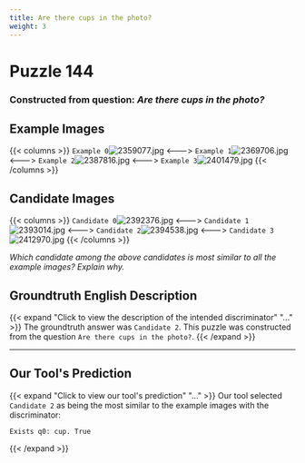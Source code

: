 ```yaml
---
title: Are there cups in the photo?
weight: 3
---
```


# Puzzle 144
### Constructed from question: _Are there cups in the photo?_


## Example Images
{{< columns >}}
`Example 0`![2359077.jpg](/gqa_images/2359077.jpg)
<--->
`Example 1`![2369706.jpg](/gqa_images/2369706.jpg)
<--->
`Example 2`![2387816.jpg](/gqa_images/2387816.jpg)
<--->
`Example 3`![2401479.jpg](/gqa_images/2401479.jpg)
{{< /columns >}}

## Candidate Images
{{< columns >}}
`Candidate 0`![2392376.jpg](/gqa_images/2392376.jpg)
<--->
`Candidate 1`![2393014.jpg](/gqa_images/2393014.jpg)
<--->
`Candidate 2`![2394538.jpg](/gqa_images/2394538.jpg)
<--->
`Candidate 3`![2412970.jpg](/gqa_images/2412970.jpg)
{{< /columns >}}

*Which candidate among the above candidates is most similar to all the example images? Explain why.*

## Groundtruth English Description

{{< expand "Click to view the description of the intended discriminator" "..." >}}
The groundtruth answer was `Candidate 2`. This puzzle was constructed from the question `Are there cups in the photo?`.
{{< /expand >}}

---

## Our Tool's Prediction

{{< expand "Click to view our tool's prediction" "..." >}}
Our tool selected `Candidate 2` as being the most similar to the example images with the discriminator:
```plaintext
Exists q0: cup. True
```
{{< /expand >}}
